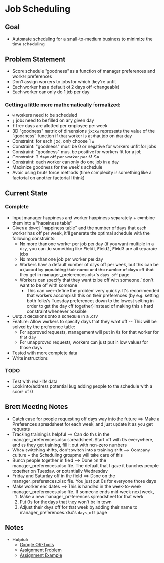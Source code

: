 # Job Scheduling
## Goal
- Automate scheduling for a small-to-medium business to minimize the time scheduling
  
## Problem Statement
- Score schedule "goodness" as a function of manager preferences and worker preferences
- Don't assign workers to jobs for which they're unfit
- Each worker has a default of 2 days off (changeable)
- Each worker can only do 1 job per day
  
### Getting a little more mathematically formalized:
- `w` workers need to be scheduled
- `j` jobs need to be filled on any given day
- `f` free days are allotted per employee per week
- 3D "goodness" matrix of dimensions `j`x`d`x`w` represents the value of the "goodness" function if that worker is at that job on that day
- Constraint: for each `j`x`d`, only choose 1 `w`
- Constraint: "goodness" must be 0 or negative for workers unfit for jobs
- Constraint: "goodness" must be positive for workers fit for a job
- Constraint: 2 days off per worker per M-Sa
- Constraint: each worker can only do one job in a day
- Maximize goodness for the week's schedule
- Avoid using brute force methods (time complexity is something like a factorial on another factorial I think)

## Current State
### Complete
- Input manager happiness and worker happiness separately + combine them into a "happiness table"
- Given a `d`x`w`x`j` "happiness table" and the number of days that each worker has off per week, it'll generate the optimal schedule with the following constraints:
  - No more than one worker per job per day (if you want multiple in a day, you can do something like Field1, Field2, Field3 are all separate jobs
  - No more than one job per worker per day
  - Workers have a default number of days off per week, but this can be adjusted by populating their name and the number of days off that they get in manager_preferences.xlsx's `days_off` page
  - Workers can specify that they want to be off with someone / don't want to be off with someone
    - This can over-define the problem very quickly. It's recommended that workers accomplish this on their preferences (by e.g. setting both folks's Tuesday preferences down to the lowest setting in order to get the day off together) instead of making this a hard constraint whenever possible
- Output decisions onto a schedule in a .csv
- Feature: Allow workers to specify days that they want off -- This will be solved by the preference table:
  - For approved requests, management will put in 0s for that worker for that day
  - For unapproved requests, workers can just put in low values for those days
- Tested with more complete data
- Write instructions

  
### TODO
- Test with real-life data
- Look into/address potential bug adding people to the schedule with a score of 0


## Brett Meeting Notes
- Catch case for people requesting off days way into the future ==> Make a Preferences spreadsheet for each week, and just update it as you get requests
- Tracking training is helpful ==> Can do this in the manager_preferences.xlsx spreadsheet. Start off with 0s everywhere, and as they get training, fill it out with non-zero numbers
- When switching shifts, don't switch into a training shift ==> Company culture + the Scheduling groupme will take care of this
- Bunch people together in field ==> Done on the manager_preferences.xlsx file. The default that I gave it bunches people together on Tuesday, or potentially Wednesday
- Friday and Saturday off in the field ==> Done on the manager_preferences.xlsx file. You just put 0s for everyone those days
- Make worker end dates ==> This is handled in the week-to-week manager_preferences.xlsx file. If someone ends mid-week next week,
  1. Make a new manager_preferences spreadsheet for that week
  2. Put 0s for the days that they won't be in town
  3. Adjust their days off for that week by adding their name to manager_preferences.xlsx's `days_off` page

## Notes
- Helpful:
  - [Google OR-Tools](https://developers.google.com/optimization/introduction/python)
  - [Assignment Problem](https://developers.google.com/optimization/assignment)
  - [Assignment Example](https://developers.google.com/optimization/assignment/assignment_example)
